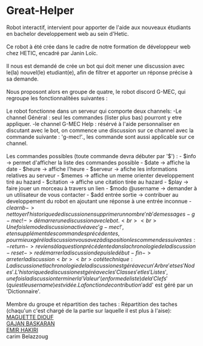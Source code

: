 # Great-Helper
Robot interactif, intervient pour apporter de l'aide aux nouveaux étudiants en bachelor developpement web au sein d'Hetic.
<br>
<br>
Ce robot à été crée dans le cadre de notre formation de développeur web chez HETIC, encadré par Janin Loïc.
<br><br>
Il nous est demandé de crée un bot qui doit mener une discussion avec le(la) nouvel(le) etudiant(e), afin de filtrer et apporter un réponse précise à sa demande.
<br><br>
Nous proposont alors en groupe de quatre, le robot discord G-MEC, qui regroupe les fonctionnalitées suivantes :
<br><br>
Le robot fonctionne dans un serveur qui comporte deux channels: -Le channel Général : seul les commandes (lister plus bas) pourront y etre appliquer. -le channel G-MEC Help : résérvé à l'aide personnaliser en discutant avec le bot, on commence une discussion sur ce channel avec la commande suivante : 'g-mec!'., les commande sont aussi applicable sur ce channel.
<br><br>
Les commandes possibles (toute commande devra débuter par '$') : - $info -> permet d'afficher la liste des commandes possible - $date -> affiche la date - $heure -> affiche l'heure - $serveur -> afiche les informations relatives au serveur - $memes -> affiche un meme orienter developpement tiré au hazard - $citation -> affiche une citation tirée au hazard - $play -> faire jouer un morceau à travers un lien - $modo @username -> demander à un utilisateur de vous contacter - $add entrée sortie -> contribuer au developpement du robot en ajoutant une réponse à une entrée inconnue - $clear nb -> nettoyer l'historique de discussion en supprimer un nombre 'nb' de messages - g-mec! -> démarrer une discussion avec le bot.
<br><br>
Une fois le mode discussion activé avec 'g-mec!', et en supplément des commandes précédentes, pour mieux géré la discussion vous avez à disposition les commendes suivantes: - return -> reviens à la question précédente dans la chronologie de la discussion - reset -> redémarrer la discussion depuis le début - fin -> arreter la discussion
<br><br>
coté technique : La discussion et la chronologie de la discussion est géré avec un 'Arbre' et ses 'Nodes'. L'historique de discussion est géré avec les 'Classes' et les 'Listes', une fois la discussion terminer la 'Valeur'(en forme de liste) de la 'Clefs'(qui est le username) est vidée. La fonction de contribution '$add' est géré par un 'Dictionnaire'.
<br><br>
Membre du groupe et répartition des taches : Répartition des taches (chaqu'un c'est chargé de la partie sur laquelle il est plus à l'aise):
<br>
<a href="https://www.linkedin.com/in/diouf-maguette-2735ba204/">MAGUETTE DIOUF</a> <br>
<a href="https://www.linkedin.com/in/gajan-baskaran-/">GAJAN BASKARAN </a><br>
<a href="https://www.linkedin.com/in/emir-hakiri/">EMIR HAKIRI</a><br>
carim Belazzoug<br>
